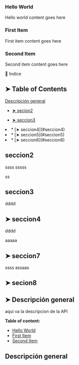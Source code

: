 
<!-- headings -->
<a id="item-one"></a>
### Hello World
Hello world content goes here

<a id="item-two"></a>
### First Item
First item content goes here

<a id="item-three"></a>
### Second Item
Second item content goes here

<summary>📖 Indice </summary>

[](#table-of-contents)

## ➤ Table of Contents

[Descripción general](#descripcion-general)	



* [➤ secion2](#seccion2)	



* [➤ seccion3](#seccion3)	


<li>
* [➤ seccion4](#seccion4)	
</li>
<li>
* [➤ seccion5](#seccion5)
</li>
<li>
* [➤ seccion6](#seccion6)
</li>



















[](#seccion2)

## seccion2
ssss
sssss

ss


[](#seccion3)

## seccion3

dddd



[](#seccion4)

## ➤ seccion4


dddd

aaaaa


[](#seccion7)

## ➤ seccion7

ssss
assaas


[](#secion8)

## ➤ secion8


[](#descripcion-general)

## ➤ Descripción general

aqui va la descripcion de la API



**Table of content:**
- [Hello World](#item-one)
- [First Item](#item-two)
- [Second Item](#item-three)

## Descripción general
